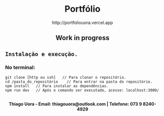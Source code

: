 <div align="center">
   <h1>Portfólio</h1>
   http://portfoliouora.vercel.app
   <h2>Work in progress</h2>
   
</div>














## `Instalação e execução.`

### No terminal:

```
git clone [http ou ssh]   // Para clonar o repositório.
cd /pasta_do_repositório    // Para entrar na pasta do repositório.
npm install   // Para instalar as dependências.
npm run dev   // Após o comando ser executado, acesse: localhost:3000/
```


##
<div align="center">
<b>Thiago Uora - </b>
  <b>Email: thiagouora@outlook.com | Telefone: 073 9 8240-4929</b>
</div>
